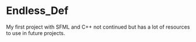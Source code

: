 # Endless_Def

My first project with SFML and C++ not continued but has a lot of resources to use in future projects.

